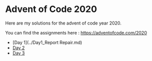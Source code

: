 # Advent of Code 2020
Here are my solutions for the advent of code year 2020.

You can find the assignments here : https://adventofcode.com/2020

- [Day 1](../Day1_Report Repair.md)
- [Day 2](../Day2_PasswordPhilosophy.md)
- [Day 3](../Day3_TobogganTrajectory.md)